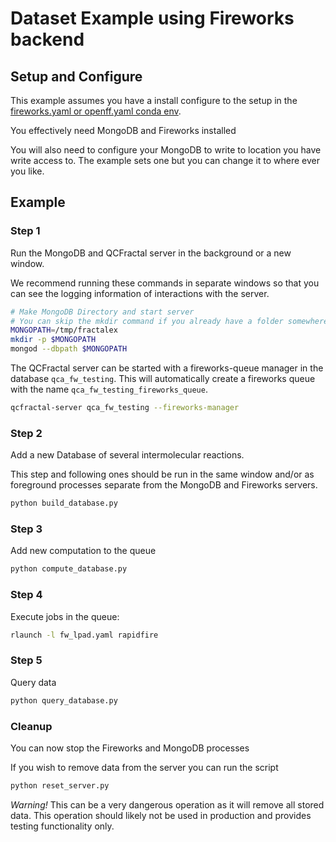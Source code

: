 # Dataset Example using Fireworks backend

## Setup and Configure

This example assumes you have a install configure to the setup in the
[fireworks.yaml or openff.yaml conda env](../../devtools/conda-envs).

You effectively need MongoDB and Fireworks installed

You will also need to configure your MongoDB to write to location 
you have write access to. The example sets one but you can change 
it to where ever you like.


## Example

### Step 1

Run the MongoDB and QCFractal server in the background or a new window.

We recommend running these commands in separate windows so that you can
see the logging information of interactions with the server.

```bash
# Make MongoDB Directory and start server
# You can skip the mkdir command if you already have a folder somewhere
MONGOPATH=/tmp/fractalex
mkdir -p $MONGOPATH
mongod --dbpath $MONGOPATH
```

The QCFractal server can be started with a fireworks-queue manager in the
database `qca_fw_testing`. This will automatically create a fireworks queue
with the name `qca_fw_testing_fireworks_queue`.

```bash
qcfractal-server qca_fw_testing --fireworks-manager
```

### Step 2

Add a new Database of several intermolecular reactions. 

This step and following ones should be run in the same window and/or 
as foreground processes separate from the MongoDB and Fireworks servers.

```bash
python build_database.py
```

### Step 3
Add new computation to the queue
```bash
python compute_database.py
```

### Step 4
Execute jobs in the queue:
```bash
rlaunch -l fw_lpad.yaml rapidfire
```

### Step 5
Query data
```bash
python query_database.py
``` 

### Cleanup
You can now stop the Fireworks and MongoDB processes

If you wish to remove data from the server you can run the script
```bash
python reset_server.py
```

*Warning!* This can be a very dangerous operation as it will remove all stored
data.  This operation should likely not be used in production and provides
testing functionality only.
